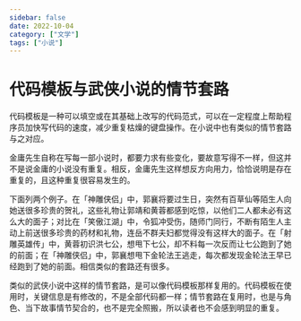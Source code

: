```yaml
---
sidebar: false
date: 2022-10-04
category: ["文学"] 
tags: ["小说"]
---
```


# 代码模板与武侠小说的情节套路

代码模板是一种可以填空或在其基础上改写的代码范式，可以在一定程度上帮助程序员加快写代码的速度，减少重复枯燥的键盘操作。在小说中也有类似的情节套路与之对应。

<!-- more -->

金庸先生自称在写每一部小说时，都要力求有些变化，要故意写得不一样，但这并不是说金庸的小说没有重复。相反，金庸先生这样想反方向用力，恰恰说明是存在重复的，且这种重复很容易发生的。

下面列两个例子。在「神雕侠侣」中，郭襄将要过生日，突然有百草仙等陌生人向她送很多珍贵的贺礼，这些礼物让郭靖和黄蓉都感到吃惊，以他们二人都未必有这么大的面子；对比在「笑傲江湖」中，令狐冲受伤，随师门同行，不断有陌生人主动上前送很多珍贵的药材和礼物，连岳不群夫妇都觉得没有这样大的面子。在「射雕英雄传」中，黄蓉初识洪七公，想甩下七公，却不料每一次反而让七公跑到了她的前面；在「神雕侠侣」中，郭襄想甩下金轮法王逃走，每次都发现金轮法王早已经跑到了她的前面。相信类似的套路还有很多。

类似的武侠小说中这样的情节套路，是可以像代码模板那样复用的。代码模板在使用时，关键信息是有修改的，不是全部代码都一样；情节套路在复用时，也是与角色、当下故事情节契合的，也不是完全照搬，所以读者也不会感到明显的重复。


